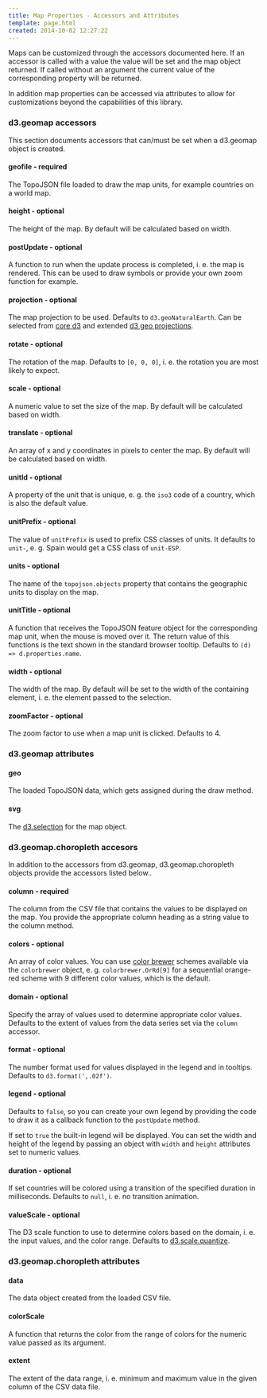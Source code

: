 ```yaml
---
title: Map Properties - Accessors and Attributes
template: page.html
created: 2014-10-02 12:27:22
---
```

Maps can be customized through the accessors documented here. If an accessor is called with a value the value will be set and the map object returned. If called without an argument the current value of the corresponding property will be returned.

In addition map properties can be accessed via attributes to allow for customizations beyond the capabilities of this library.

### d3.geomap accessors

This section documents accessors that can/must be set when a d3.geomap object is created.

#### geofile - required

The TopoJSON file loaded to draw the map units, for example countries on a world map.

#### height - optional

The height of the map. By default will be calculated based on width.

#### postUpdate - optional

A function to run when the update process is completed, i. e. the map is rendered. This can be used to draw symbols or provide your own zoom function for example.

#### projection - optional

The map projection to be used. Defaults to `d3.geoNaturalEarth`. Can be selected from [core d3](https://github.com/d3/d3-geo/blob/master/README.md#projections) and extended [d3 geo projections](https://github.com/d3/d3-geo-projection).

#### rotate - optional

The rotation of the map. Defaults to `[0, 0, 0]`, i. e. the rotation you are most likely to expect.

#### scale - optional

A numeric value to set the size of the map. By default will be calculated based on width.

#### translate - optional

An array of x and y coordinates in pixels to center the map. By default will be calculated based on width.

#### unitId - optional

A property of the unit that is unique, e. g. the `iso3` code of a country, which is also the default value.

#### unitPrefix - optional

The value of `unitPrefix` is used to prefix CSS classes of units. It defaults to `unit-`, e. g. Spain would get a CSS class of `unit-ESP`.

#### units - optional

The name of the `topojson.objects` property that contains the geographic units to display on the map.

#### unitTitle - optional

A function that receives the TopoJSON feature object for the corresponding map unit, when the mouse is moved over it. The return value of this functions is the text shown in the standard browser tooltip. Defaults to `(d) => d.properties.name`.

#### width - optional

The width of the map. By default will be set to the width of the containing element, i. e. the element passed to the selection.

#### zoomFactor - optional

The zoom factor to use when a map unit is clicked. Defaults to 4.

### d3.geomap attributes

#### geo

The loaded TopoJSON data, which gets assigned during the draw method.

#### svg

The [d3.selection](https://github.com/mbostock/d3/wiki/Selections) for the map object.

### d3.geomap.choropleth accesors

In addition to the accessors from d3.geomap, d3.geomap.choropleth objects provide the accessors listed below..

#### column - required

The column from the CSV file that contains the values to be displayed on the map. You provide the appropriate column heading as a string value to the column method.

#### colors - optional

An array of color values. You can use [color brewer](http://colorbrewer2.org/) schemes available via the `colorbrewer` object, e. g. `colorbrewer.OrRd[9]` for a sequential orange-red scheme with 9 different color values, which is the default.

#### domain - optional

Specify the array of values used to determine appropriate color values. Defaults to the extent of values from the data series set via the `column` accessor.

#### format - optional

The number format used for values displayed in the legend and in tooltips. Defaults to `d3.format(',.02f')`.

#### legend - optional

Defaults to `false`, so you can create your own legend by providing the code to draw it as a callback function to the `postUpdate` method.

If set to `true` the built-in legend will be displayed. You can set the width and height of the legend by passing an object with `width` and `height` attributes set to numeric values.

#### duration - optional

If set countries will be colored using a transition of the specified duration in milliseconds. Defaults to `null`, i. e. no transition animation.

#### valueScale - optional

The D3 scale function to use to determine colors based on the domain, i. e. the input values, and the color range. Defaults to [d3.scale.quantize](https://github.com/mbostock/d3/wiki/Quantitative-Scales#quantize).

### d3.geomap.choropleth attributes

#### data

The data object created from the loaded CSV file.

#### colorScale

A function that returns the color from the range of colors for the numeric value passed as its argument.

#### extent

The extent of the data range, i. e. minimum and maximum value in the given column of the CSV data file.

